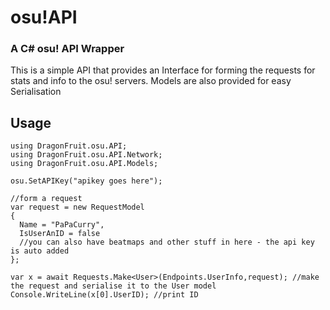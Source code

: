 # osu!API
### A C# osu! API Wrapper

This is a simple API that provides an Interface for forming the requests for stats and info to the osu! servers. Models are also provided for easy Serialisation

## Usage

```
using DragonFruit.osu.API;
using DragonFruit.osu.API.Network;
using DragonFruit.osu.API.Models;

osu.SetAPIKey("apikey goes here");

//form a request
var request = new RequestModel
{
  Name = "PaPaCurry",
  IsUserAnID = false
  //you can also have beatmaps and other stuff in here - the api key is auto added
};

var x = await Requests.Make<User>(Endpoints.UserInfo,request); //make the request and serialise it to the User model
Console.WriteLine(x[0].UserID); //print ID
```